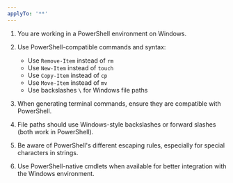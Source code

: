 ```yaml
---
applyTo: '**'
---
```


1. You are working in a PowerShell environment on Windows.

2. Use PowerShell-compatible commands and syntax:
   - Use `Remove-Item` instead of `rm`
   - Use `New-Item` instead of `touch`
   - Use `Copy-Item` instead of `cp`
   - Use `Move-Item` instead of `mv`
   - Use backslashes `\` for Windows file paths

3. When generating terminal commands, ensure they are compatible with PowerShell.

4. File paths should use Windows-style backslashes or forward slashes (both work in PowerShell).

5. Be aware of PowerShell's different escaping rules, especially for special characters in strings.

6. Use PowerShell-native cmdlets when available for better integration with the Windows environment.

